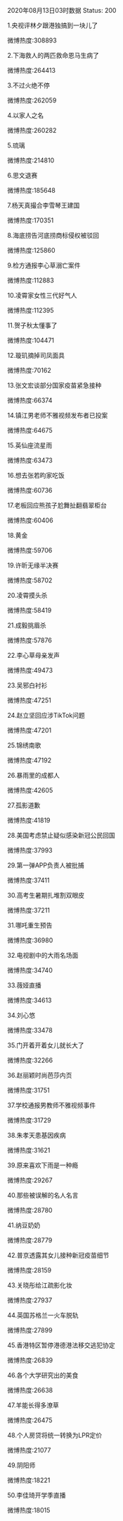 2020年08月13日03时数据
Status: 200

1.央视评林夕跟港独搞到一块儿了

微博热度:308893

2.下海救人的两匹救命恩马生病了

微博热度:264413

3.不过火绝不停

微博热度:262059

4.以家人之名

微博热度:260282

5.琉璃

微博热度:214810

6.思文退赛

微博热度:185648

7.杨天真撮合李雪琴王建国

微博热度:170351

8.海底捞告河底捞商标侵权被驳回

微博热度:125860

9.检方通报李心草溺亡案件

微博热度:112883

10.凌霄家女性三代好气人

微博热度:112395

11.贺子秋太懂事了

微博热度:104471

12.璇玑摘掉司凤面具

微博热度:70162

13.张文宏谈部分国家疫苗紧急接种

微博热度:66374

14.镇江男老师不雅视频发布者已投案

微博热度:64675

15.英仙座流星雨

微博热度:63473

16.想去张若昀家吃饭

微博热度:60736

17.老板回应熊孩子尬舞扯翻翡翠柜台

微博热度:60406

18.黄金

微博热度:59706

19.许昕无缘半决赛

微博热度:58702

20.凌霄摸头杀

微博热度:58419

21.成毅挑眉杀

微博热度:57876

22.李心草母亲发声

微博热度:49473

23.吴邪白衬衫

微博热度:47251

24.赵立坚回应涉TikTok问题

微博热度:47201

25.锦绣南歌

微博热度:47192

26.暴雨里的成都人

微博热度:42605

27.孤影道歉

微博热度:41819

28.美国考虑禁止疑似感染新冠公民回国

微博热度:37993

29.第一弹APP负责人被批捕

微博热度:37411

30.高考生暑期扎堆割双眼皮

微博热度:37211

31.哪吒重生预告

微博热度:36980

32.电视剧中的大雨名场面

微博热度:34740

33.薇娅直播

微博热度:34613

34.刘心悠

微博热度:33478

35.门开着开着女儿就长大了

微博热度:32266

36.赵丽颖时尚芭莎内页

微博热度:31751

37.学校通报男教师不雅视频事件

微博热度:31729

38.朱孝天患基因疾病

微博热度:31621

39.原来喜欢下雨是一种瘾

微博热度:29267

40.那些被误解的名人名言

微博热度:28780

41.纳豆奶奶

微博热度:28779

42.普京透露其女儿接种新冠疫苗细节

微博热度:28159

43.关晓彤给江疏影化妆

微博热度:27937

44.英国苏格兰一火车脱轨

微博热度:27899

45.香港特区暂停港德港法移交逃犯协定

微博热度:26839

46.各个大学研究出的美食

微博热度:26638

47.羊能长得多潦草

微博热度:26475

48.个人房贷将统一转换为LPR定价

微博热度:21077

49.阴阳师

微博热度:18221

50.李佳琦开学季直播

微博热度:18015

